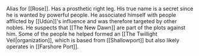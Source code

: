 Alias for [[Rose]]. Has a prosthetic right leg. His true name is a secret since he is wanted by powerful people. He associated himself with people afflicted by [[Udún]]'s influence and was therefore targeted by other nobles. He suspects that [[The New Dawn]] are part of the plots against him. Some of the people he helped formed an [[The Twillight Veil|organization]], which is based from [[Shallowport]] but also likely operates in [[Farshore Port]]. 